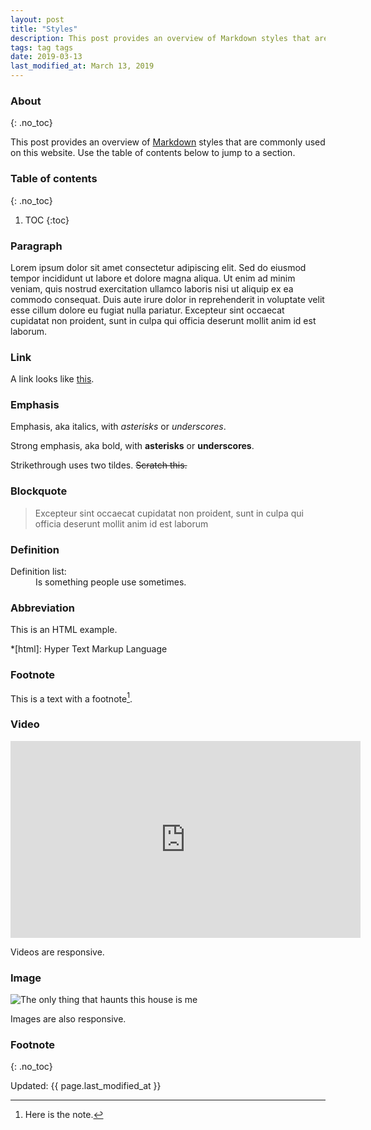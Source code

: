 ```yaml
---
layout: post
title: "Styles"
description: This post provides an overview of Markdown styles that are commonly used on this website
tags: tag tags
date: 2019-03-13
last_modified_at: March 13, 2019
---
```


### About
{: .no_toc}

This post provides an overview of [Markdown](https://daringfireball.net/projects/markdown/) styles that are commonly used on this website. Use the table of contents below to jump to a section.

### Table of contents
{: .no_toc}

1. TOC
{:toc}

### Paragraph

Lorem ipsum dolor sit amet consectetur adipiscing elit. Sed do eiusmod tempor incididunt ut labore et dolore magna aliqua. Ut enim ad minim veniam, <span>quis nostrud exercitation ullamco laboris nisi ut aliquip ex ea commodo consequat</span>. Duis aute irure dolor in reprehenderit in voluptate velit esse cillum dolore eu fugiat nulla pariatur. Excepteur sint occaecat cupidatat non proident, sunt in culpa qui officia deserunt mollit anim id est laborum.

### Link

A link looks like [this](https://theonlythingthathauntsthishouseis.me/).

### Emphasis

Emphasis, aka italics, with *asterisks* or _underscores_.

Strong emphasis, aka bold, with **asterisks** or __underscores__.

Strikethrough uses two tildes. ~~Scratch this.~~

### Blockquote

> Excepteur sint occaecat cupidatat non proident, sunt in culpa qui officia deserunt mollit anim id est laborum

### Definition

<dl>
  <dt>Definition list:</dt>
  <dd>Is something people use sometimes.</dd>
</dl>

### Abbreviation

This is an HTML example.

*[html]: Hyper Text Markup Language

### Footnote

This is a text with a footnote[^1].

[^1]: Here is the note.

### Video

<div class="videoWrapper">
<iframe width="560" height="315" src="https://www.youtube-nocookie.com/embed/8oxPT6La6hY?rel=0&amp;showinfo=0" frameborder="0" allow="autoplay; encrypted-media" allowfullscreen></iframe>
</div>

Videos are responsive.

### Image

![The only thing that haunts this house is me](https://cdn.dribbble.com/users/433398/screenshots/1737412/ghost.png "The only thing that haunts this house is me")

Images are also responsive.

### Footnote
{: .no_toc}

<time>Updated: {{ page.last_modified_at }}</time>
